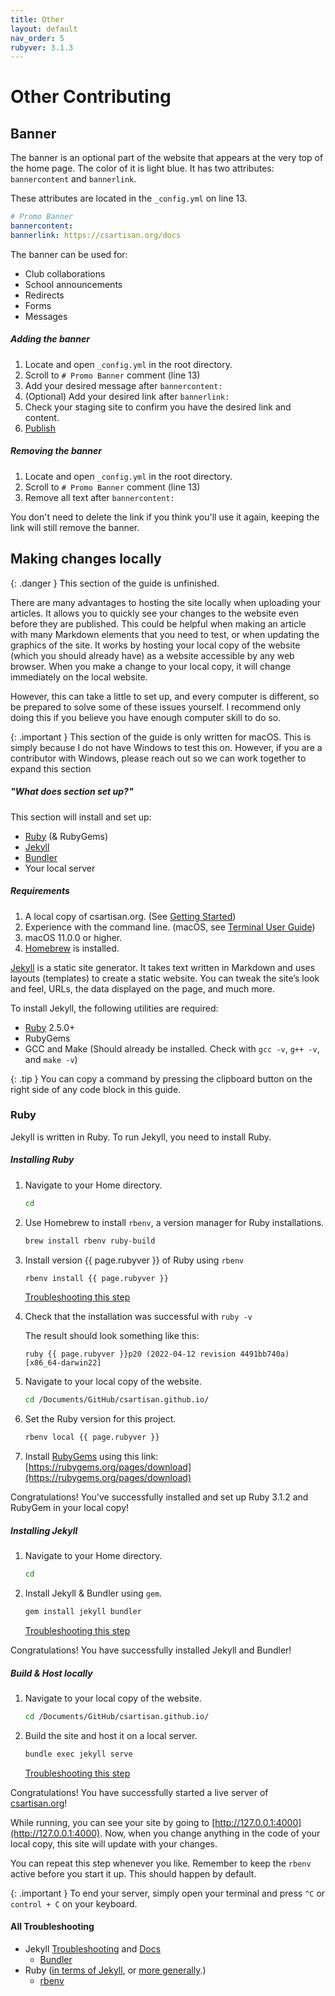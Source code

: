 ```yaml
---
title: Other
layout: default
nav_order: 5
rubyver: 3.1.3
---
```


# Other Contributing

## Banner 

The banner is an optional part of the website that appears at the very top of the home page. The color of it is light blue. It has two attributes: `bannercontent` and `bannerlink`. 

These attributes are located in the `_config.yml` on line 13.

```yml
# Promo Banner
bannercontent: 
bannerlink: https://csartisan.org/docs
```
The banner can be used for:
- Club collaborations
- School announcements
- Redirects
- Forms
- Messages

##### Adding the banner
1. Locate and open `_config.yml` in the root directory.
2. Scroll to `# Promo Banner` comment (line 13)
3. Add your desired message after `bannercontent:`
4. (Optional) Add your desired link after `bannerlink:`
5. Check your staging site to confirm you have the desired link and content.
6. [Publish](/docs/finalizing/)

##### Removing the banner
1. Locate and open `_config.yml` in the root directory.
2. Scroll to `# Promo Banner` comment (line 13)
3. Remove all text after `bannercontent:`

You don't need to delete the link if you think you'll use it again, keeping the link will still remove the banner.

## Making changes locally

{: .danger }
This section of the guide is unfinished.

There are many advantages to hosting the site locally when uploading your articles. It allows you to quickly see your changes to the website even before they are published. This could be helpful when making an article with many Markdown elements that you need to test, or when updating the graphics of the site. It works by hosting your local copy of the website (which you should already have) as a website accessible by any web browser. When you make a change to your local copy, it will change immediately on the local website.

However, this can take a little to set up, and every computer is different, so be prepared to solve some of these issues yourself. I recommend only doing this if you believe you have enough computer skill to do so.

{: .important }
This section of the guide is only written for macOS. This is simply because I do not have Windows to test this on. However, if you are a contributor with Windows, please reach out so we can work together to expand this section

##### "What does section set up?"

This section will install and set up:

- [Ruby](https://www.ruby-lang.org/en/downloads/) (& RubyGems)
- [Jekyll](https://jekyllrb.com/)
- [Bundler](https://jekyllrb.com/docs/ruby-101/#bundler)
- Your local server

##### Requirements
1. A local copy of csartisan.org. (See [Getting Started](/docs/getting-started))
2. Experience with the command line. (macOS, see [Terminal User Guide](https://support.apple.com/guide/terminal/welcome/mac))
3. macOS 11.0.0 or higher.
4. [Homebrew](https://brew.sh/) is installed.

[Jekyll](https://jekyllrb.com/) is a static site generator. It takes text written in Markdown and uses layouts (templates) to create a static website. You can tweak the site’s look and feel, URLs, the data displayed on the page, and much more. 

To install Jekyll, the following utilities are required:
- [Ruby](https://www.ruby-lang.org/en/downloads/) 2.5.0+
- RubyGems
- GCC and Make (Should already be installed. Check with `gcc -v`, `g++ -v`, and `make -v`)

{: .tip }
You can copy a command by pressing the clipboard button on the right side of any code block in this guide.

### Ruby

Jekyll is written in Ruby. To run Jekyll, you need to install Ruby.

##### Installing Ruby

1. Navigate to your Home directory.

    ```bash
    cd
    ```

1. Use Homebrew to install `rbenv`, a version manager for Ruby installations. 

    ```bash
    brew install rbenv ruby-build
    ```

2. Install version {{ page.rubyver }} of Ruby using `rbenv`

    ```bash
    rbenv install {{ page.rubyver }}
    ```
    [Troubleshooting this step](https://github.com/rbenv/rbenv)

3. Check that the installation was successful with `ruby -v`

    The result should look something like this:

    ```
    ruby {{ page.rubyver }}p20 (2022-04-12 revision 4491bb740a) [x86_64-darwin22]
    ```

4. Navigate to your local copy of the website.

    ```bash
    cd /Documents/GitHub/csartisan.github.io/
    ```

5. Set the Ruby version for this project.

    ```bash
    rbenv local {{ page.rubyver }}
    ```

6. Install [RubyGems](https://rubygems.org/) using this link: [https://rubygems.org/pages/download](https://rubygems.org/pages/download)

Congratulations! You've successfully installed and set up Ruby 3.1.2 and RubyGem in your local copy!

##### Installing Jekyll

1. Navigate to your Home directory.

    ```bash
    cd
    ```

1. Install Jekyll & Bundler using `gem`.

    ```bash
    gem install jekyll bundler
    ```

    [Troubleshooting this step](https://jekyllrb.com/docs/troubleshooting/)

Congratulations! You have successfully installed Jekyll and Bundler!

##### Build & Host locally

1. Navigate to your local copy of the website.

    ```bash
    cd /Documents/GitHub/csartisan.github.io/
    ```

1. Build the site and host it on a local server.

    ```bash
    bundle exec jekyll serve
    ```

    [Troubleshooting this step](https://jekyllrb.com/docs/troubleshooting/#configuration-problems)

Congratulations! You have successfully started a live server of [csartisan.org](https://csartisan.org)! 

While running, you can see your site by going to [http://127.0.0.1:4000](http://127.0.0.1:4000). Now, when you change anything in the code of your local copy, this site will update with your changes.

You can repeat this step whenever you like. Remember to keep the `rbenv` active before you start it up. This should happen by default.

{: .important }
To end your server, simply open your terminal and press `^C` or `control + C` on your keyboard.

#### All Troubleshooting
- Jekyll [Troubleshooting](https://jekyllrb.com/docs/troubleshooting/) and [Docs](https://jekyllrb.com/docs/)
    - [Bundler](https://jekyllrb.com/docs/ruby-101/#bundler)
- Ruby ([in terms of Jekyll](https://jekyllrb.com/docs/ruby-101/#bundler), or [more generally](https://www.ruby-lang.org/en/).)
    - [rbenv](https://github.com/rbenv/rbenv)
